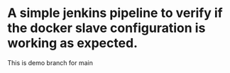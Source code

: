 # A simple jenkins pipeline to verify if the docker slave configuration is working as expected.

This is demo branch for main
